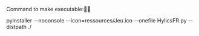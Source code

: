 Command to make executable:

pyinstaller --noconsole --icon=ressources/Jeu.ico --onefile HylicsFR.py --distpath ./
